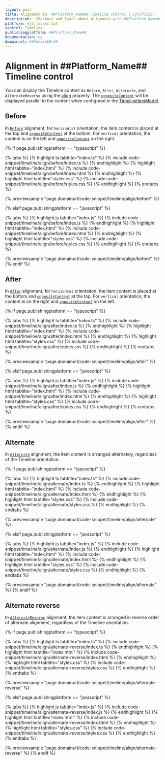 ```yaml
---
layout: post
title: Alignment in  ##Platform_Name## Timeline control | Syncfusion
description:  Checkout and learn about Alignment with ##Platform_Name## Timeline control of Syncfusion Essential JS 2 and more.
platform: ej2-javascript
control: Timeline
publishingplatform: ##Platform_Name##
documentation: ug
domainurl: ##DomainURL##
---
```


# Alignment in ##Platform_Name## Timeline control

You can display the Timeline content as `Before`, `After`, `Alternate`, and `AlternateReverse` using the [align](../api/timeline/#align) property. The [`oppositeContent`](../api/timeline#items#oppositecontent) will be displayed parallel to the content when configured in the [TimelineItemModel](../api/timeline/timelineItemModel/).

## Before

In [`Before`](../api/timeline/timelineAlign/) alignment, for `horizontal` orientation, the item content is placed at the top and [`oppositeContent`](../api/timeline#items#oppositecontent) at the bottom. For `vertical` orientation, the content is on the left and [`oppositeContent`](../api/timeline#items#oppositecontent) on the right.

{% if page.publishingplatform == "typescript" %}

 {% tabs %}
{% highlight ts tabtitle="index.ts" %}
{% include code-snippet/timeline/align/before/index.ts %}
{% endhighlight %}
{% highlight html tabtitle="index.html" %}
{% include code-snippet/timeline/align/before/index.html %}
{% endhighlight %}
{% highlight html tabtitle="styles.css" %}
{% include code-snippet/timeline/align/before/styles.css %}
{% endhighlight %}
{% endtabs %}

{% previewsample "page.domainurl/code-snippet/timeline/align/before" %}

{% elsif page.publishingplatform == "javascript" %}

{% tabs %}
{% highlight js tabtitle="index.js" %}
{% include code-snippet/timeline/align/before/index.js %}
{% endhighlight %}
{% highlight html tabtitle="index.html" %}
{% include code-snippet/timeline/align/before/index.html %}
{% endhighlight %}
{% highlight html tabtitle="styles.css" %}
{% include code-snippet/timeline/align/before/styles.css %}
{% endhighlight %}
{% endtabs %}

{% previewsample "page.domainurl/code-snippet/timeline/align/before" %}
{% endif %}

## After

In [`After`](../api/timeline/timelineAlign/) alignment, for `horizontal` orientation, the item content is placed at the bottom and [`oppositeContent`](../api/timeline#items#oppositecontent) at the top. For `vertical` orientation, the content is on the right and [`oppositeContent`](../api/timeline#items#oppositecontent) on the left.

{% if page.publishingplatform == "typescript" %}

 {% tabs %}
{% highlight ts tabtitle="index.ts" %}
{% include code-snippet/timeline/align/after/index.ts %}
{% endhighlight %}
{% highlight html tabtitle="index.html" %}
{% include code-snippet/timeline/align/after/index.html %}
{% endhighlight %}
{% highlight html tabtitle="styles.css" %}
{% include code-snippet/timeline/align/after/styles.css %}
{% endhighlight %}
{% endtabs %}

{% previewsample "page.domainurl/code-snippet/timeline/align/after" %}

{% elsif page.publishingplatform == "javascript" %}

{% tabs %}
{% highlight js tabtitle="index.js" %}
{% include code-snippet/timeline/align/after/index.js %}
{% endhighlight %}
{% highlight html tabtitle="index.html" %}
{% include code-snippet/timeline/align/after/index.html %}
{% endhighlight %}
{% highlight html tabtitle="styles.css" %}
{% include code-snippet/timeline/align/after/styles.css %}
{% endhighlight %}
{% endtabs %}

{% previewsample "page.domainurl/code-snippet/timeline/align/after" %}
{% endif %}

## Alternate

In [`Alternate`](../api/timeline/timelineAlign/) alignment, the item content is arranged alternately, regardless of the Timeline orientation.

{% if page.publishingplatform == "typescript" %}

{% tabs %}
{% highlight ts tabtitle="index.ts" %}
{% include code-snippet/timeline/align/alternate/index.ts %}
{% endhighlight %}
{% highlight html tabtitle="index.html" %}
{% include code-snippet/timeline/align/alternate/index.html %}
{% endhighlight %}
{% highlight html tabtitle="styles.css" %}
{% include code-snippet/timeline/align/alternate/styles.css %}
{% endhighlight %}
{% endtabs %}

{% previewsample "page.domainurl/code-snippet/timeline/align/alternate" %}

{% elsif page.publishingplatform == "javascript" %}

{% tabs %}
{% highlight js tabtitle="index.js" %}
{% include code-snippet/timeline/align/alternate/index.js %}
{% endhighlight %}
{% highlight html tabtitle="index.html" %}
{% include code-snippet/timeline/align/alternate/index.html %}
{% endhighlight %}
{% highlight html tabtitle="styles.css" %}
{% include code-snippet/timeline/align/alternate/styles.css %}
{% endhighlight %}
{% endtabs %}

{% previewsample "page.domainurl/code-snippet/timeline/align/alternate" %}
{% endif %}

## Alternate reverse

In [`AlternateReverse`](../api/timeline/timelineAlign/) alignment, the item content is arranged in reverse order of alternate alignment, regardless of the Timeline orientation.

{% if page.publishingplatform == "typescript" %}

{% tabs %}
{% highlight ts tabtitle="index.ts" %}
{% include code-snippet/timeline/align/alternate-reverse/index.ts %}
{% endhighlight %}
{% highlight html tabtitle="index.html" %}
{% include code-snippet/timeline/align/alternate-reverse/index.html %}
{% endhighlight %}
{% highlight html tabtitle="styles.css" %}
{% include code-snippet/timeline/align/alternate-reverse/styles.css %}
{% endhighlight %}
{% endtabs %}

{% previewsample "page.domainurl/code-snippet/timeline/align/alternate-reverse" %}

{% elsif page.publishingplatform == "javascript" %}

{% tabs %}
{% highlight js tabtitle="index.js" %}
{% include code-snippet/timeline/align/alternate-reverse/index.js %}
{% endhighlight %}
{% highlight html tabtitle="index.html" %}
{% include code-snippet/timeline/align/alternate-reverse/index.html %}
{% endhighlight %}
{% highlight html tabtitle="styles.css" %}
{% include code-snippet/timeline/align/alternate-reverse/styles.css %}
{% endhighlight %}
{% endtabs %}

{% previewsample "page.domainurl/code-snippet/timeline/align/alternate-reverse" %}
{% endif %}